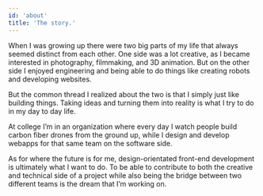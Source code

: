 ```yaml
---
id: 'about'
title: 'The story.'
---
```


When I was growing up there were two big parts of my life that always seemed distinct from each other. One side was a lot creative, as I became interested in photography, filmmaking, and 3D animation. But on the other side I enjoyed engineering and being able to do things like creating robots and developing websites.

But the common thread I realized about the two is that I simply just like building things. Taking ideas and turning them into reality is what I try to do in my day to day life.

At college I’m in an organization where every day I watch people build carbon fiber drones from the ground up, while I design and develop webapps for that same team on the software side.

As for where the future is for me, design-orientated front-end development is ultimately what I want to do. To be able to contribute to both the creative and technical side of a project while also being the bridge between two different teams is the dream that I’m working on.
